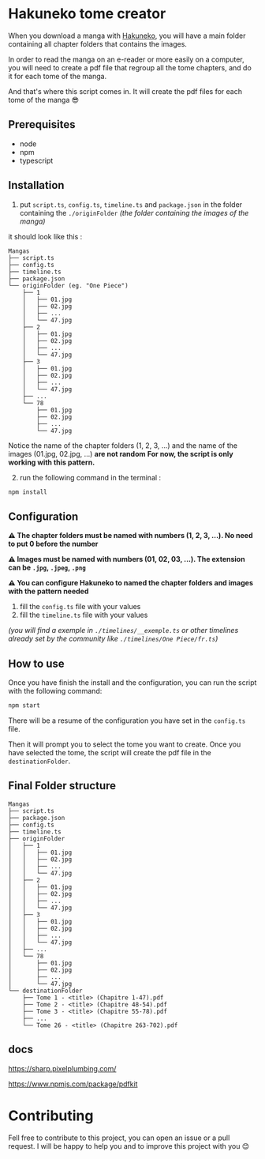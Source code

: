 # Hakuneko tome creator

When you download a manga with [Hakuneko](https://hakuneko.download/), you will have a main folder containing all chapter folders that contains the images.

In order to read the manga on an e-reader or more easily on a computer, you will need to create a pdf file that regroup all the tome chapters, and do it for each tome of the manga.

And that's where this script comes in. It will create the pdf files for each tome of the manga 😎

## Prerequisites

- node
- npm
- typescript

## Installation

1. put `script.ts`, `config.ts`, `timeline.ts` and `package.json` in the folder containing the `./originFolder`
   _(the folder containing the images of the manga)_

it should look like this :

```
Mangas
├── script.ts
├── config.ts
├── timeline.ts
├── package.json
└── originFolder (eg. "One Piece")
    ├── 1
    │   ├── 01.jpg
    │   ├── 02.jpg
    │   ├── ...
    │   └── 47.jpg
    ├── 2
    │   ├── 01.jpg
    │   ├── 02.jpg
    │   ├── ...
    │   └── 47.jpg
    ├── 3
    │   ├── 01.jpg
    │   ├── 02.jpg
    │   ├── ...
    │   └── 47.jpg
    ├── ...
    └── 78
        ├── 01.jpg
        ├── 02.jpg
        ├── ...
        └── 47.jpg
```

Notice the name of the chapter folders (1, 2, 3, ...) and the name of the images (01.jpg, 02.jpg, ...) **are not random**
**For now, the script is only working with this pattern.**

2. run the following command in the terminal :

```bash
npm install
```

## Configuration

**⚠️ The chapter folders must be named with numbers (1, 2, 3, ...). No need to put 0 before the number**

**⚠️ Images must be named with numbers (01, 02, 03, ...). The extension can be `.jpg`, `.jpeg`, `.png`**

**⚠️ You can configure Hakuneko to named the chapter folders and images with the pattern needed**

1. fill the `config.ts` file with your values
2. fill the `timeline.ts` file with your values

_(you will find a exemple in `./timelines/__exemple.ts` or other timelines already set by the community like `./timelines/One Piece/fr.ts`)_

## How to use

Once you have finish the install and the configuration, you can run the script with the following command:

```bash
npm start
```

There will be a resume of the configuration you have set in the `config.ts` file.

Then it will prompt you to select the tome you want to create. Once you have selected the tome, the script will create the pdf file in the `destinationFolder`.

## Final Folder structure

```
Mangas
├── script.ts
├── package.json
├── config.ts
├── timeline.ts
├── originFolder
│   ├── 1
│   │   ├── 01.jpg
│   │   ├── 02.jpg
│   │   ├── ...
│   │   └── 47.jpg
│   ├── 2
│   │   ├── 01.jpg
│   │   ├── 02.jpg
│   │   ├── ...
│   │   └── 47.jpg
│   ├── 3
│   │   ├── 01.jpg
│   │   ├── 02.jpg
│   │   ├── ...
│   │   └── 47.jpg
│   ├── ...
│   └── 78
│       ├── 01.jpg
│       ├── 02.jpg
│       ├── ...
│       └── 47.jpg
└── destinationFolder
    ├── Tome 1 - <title> (Chapitre 1-47).pdf
    ├── Tome 2 - <title> (Chapitre 48-54).pdf
    ├── Tome 3 - <title> (Chapitre 55-78).pdf
    ├── ...
    └── Tome 26 - <title> (Chapitre 263-702).pdf
```

## docs

https://sharp.pixelplumbing.com/

https://www.npmjs.com/package/pdfkit

# Contributing

Fell free to contribute to this project, you can open an issue or a pull request. I will be happy to help you and to improve this project with you 😊
